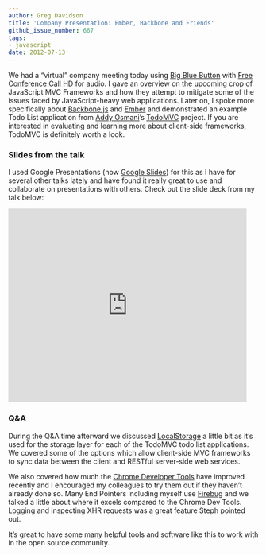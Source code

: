 ```yaml
---
author: Greg Davidson
title: 'Company Presentation: Ember, Backbone and Friends'
github_issue_number: 667
tags:
- javascript
date: 2012-07-13
---
```


We had a “virtual” company meeting today using [Big Blue Button](https://www.bigbluebutton.org/) with [Free Conference Call HD](https://www.freeconferencecallhd.com/) for audio. I gave an overview on the upcoming crop of JavaScript MVC Frameworks and how they attempt to mitigate some of the issues faced by JavaScript-heavy web applications. Later on, I spoke more specifically about [Backbone.js](http://backbonejs.org/) and [Ember](https://emberjs.com/) and demonstrated an example Todo List application from [Addy Osmani](https://addyosmani.com/blog/)’s [TodoMVC](http://todomvc.com/) project. If you are interested in evaluating and learning more about client-side frameworks, TodoMVC is definitely worth a look.

### Slides from the talk

I used Google Presentations (now [Google Slides](https://www.google.com/slides/about/)) for this as I have for several other talks lately and have found it really great to use and collaborate on presentations with others. Check out the slide deck from my talk below:

<iframe allowfullscreen="true" frameborder="0" height="389" mozallowfullscreen="true" src="https://docs.google.com/presentation/embed?id=15n7LyeVi3KKvb1y-CvNWagjesfJxT5omYOBhTumrF4g&start=false&loop=false&delayms=10000" webkitallowfullscreen="true" width="480"></iframe>

### Q&A

During the Q&A time afterward we discussed [LocalStorage](http://diveintohtml5.info/storage.html) a little bit as it’s used for the storage layer for each of the TodoMVC todo list applications. We covered some of the options which allow client-side MVC frameworks to sync data between the client and RESTful server-side web services.

We also covered how much the [Chrome Developer Tools](https://developers.google.com/chrome-developer-tools/) have improved recently and I encouraged my colleagues to try them out if they haven’t already done so. Many End Pointers including myself use [Firebug](http://getfirebug.com/) and we talked a little about where it excels compared to the Chrome Dev Tools. Logging and inspecting XHR requests was a great feature Steph pointed out.

It’s great to have some many helpful tools and software like this to work with in the open source community.
